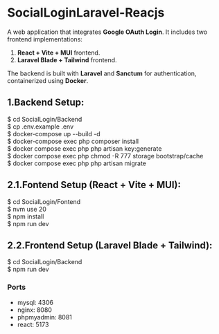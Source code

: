 # SocialLoginLaravel-Reacjs  
A web application that integrates **Google OAuth Login**. 
It includes two frontend implementations:
1. **React + Vite + MUI** frontend.
2. **Laravel Blade + Tailwind** frontend.

The backend is built with **Laravel** and **Sanctum** for authentication, containerized using **Docker**.


## 1.Backend Setup:  
$ cd SocialLogin/Backend  
$ cp .env.example .env  
$ docker-compose up --build -d  
$ docker-compose exec php composer install  
$ docker compose exec php php artisan key:generate  
$ docker compose exec php chmod -R 777 storage bootstrap/cache  
$ docker compose exec php php artisan migrate  

## 2.1.Fontend Setup (React + Vite + MUI):  
$ cd SocialLogin/Fontend  
$ nvm use 20  
$ npm install  
$ npm run dev   

## 2.2.Frontend Setup (Laravel Blade + Tailwind):
$ cd SocialLogin/Backend  
$ npm run dev

### Ports
- mysql: 4306  
- nginx: 8080  
- phpmyadmin: 8081  
- react: 5173  
